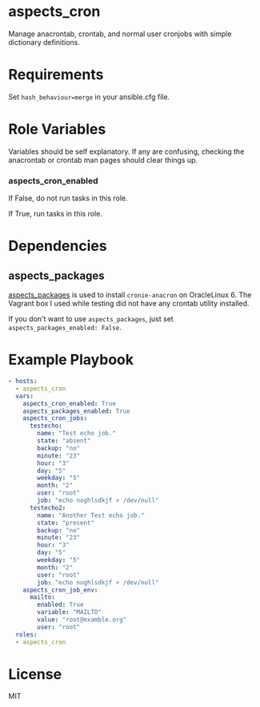 # aspects_cron

Manage anacrontab, crontab, and normal user cronjobs with simple dictionary definitions.

# Requirements

Set ```hash_behaviour=merge``` in your ansible.cfg file.

# Role Variables


Variables should be self explanatory. If any are confusing, checking the anacrontab or crontab man pages should clear things up.

### aspects_cron_enabled
If False, do not run tasks in this role.

If True, run tasks in this role.

# Dependencies
## aspects_packages
[aspects_packages](https://github.com/LaneCommunityCollege/aspects_packages) is used to install `cronie-anacron` on OracleLinux 6. The Vagrant box I used while testing did not have any crontab utility installed. 

If you don't want to use `aspects_packages`, just set `aspects_packages_enabled: False`.

# Example Playbook

```yaml
- hosts:
  - aspects_cron
  vars:
    aspects_cron_enabled: True
    aspects_packages_enabled: True
    aspects_cron_jobs:
      testecho:
        name: "Test echo job."
        state: "absent"
        backup: "no"
        minute: "23"
        hour: "3"
        day: "5"
        weekday: "5"
        month: "2"
        user: "root"
        job: "echo noghlsdkjf > /dev/null"
      testecho2:
        name: "Another Test echo job."
        state: "present"
        backup: "no"
        minute: "23"
        hour: "3"
        day: "5"
        weekday: "5"
        month: "2"
        user: "root"
        job: "echo noghlsdkjf > /dev/null"
    aspects_cron_job_env:
      mailto:
        enabled: True
        variable: "MAILTO"
        value: "root@examble.org"
        user: "root"
  roles:
  - aspects_cron
```

# License

MIT
